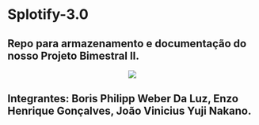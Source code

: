 # Splotify-3.0
## Repo para armazenamento e documentação do nosso Projeto Bimestral II.

<p align="center">
  <img src="https://github.com/BorisPhilipp/Splotify-3.0/assets/129879125/78d5b765-4846-4c1a-aab7-ca5275e21c5f">
</p>

## Integrantes: Boris Philipp Weber Da Luz, Enzo Henrique Gonçalves, João Vinicius Yuji Nakano.
